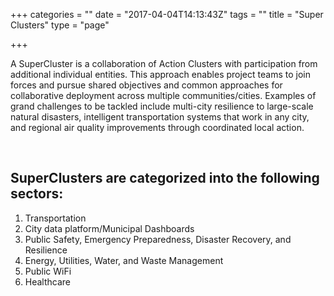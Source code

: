 +++
categories = ""
date = "2017-04-04T14:13:43Z"
tags = ""
title = "Super Clusters"
type = "page"

+++

<p class="">A SuperCluster is a collaboration of Action Clusters with participation from additional individual entities. This approach enables project teams to join forces and pursue shared objectives and common approaches for collaborative deployment across multiple communities/cities. Examples of grand challenges to be tackled include multi-city resilience to large-scale natural disasters, intelligent transportation systems that work in any city, and regional air quality improvements through coordinated local action.</p>
<p class=""><br></p>

## **SuperClusters are categorized into the following sectors:**
<span style="font-size: 1rem;"><ol><li>Transportation<br></li><li>City data platform/Municipal Dashboards<br></li><li>Public Safety, Emergency Preparedness, Disaster Recovery, and Resilience<br></li><li>Energy, Utilities, Water, and Waste Management&nbsp;<br></li><li>Public WiFi<br></li><li>Healthcare<br></li></ol></span>
<p class=""><br></p>